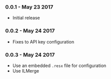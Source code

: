 ### 0.0.1 - May 23 2017
* Initial release

### 0.0.2 - May 24 2017

* Fixes to API key configuration

### 0.0.3 - May 24 2017

* Use an embedded `.resx` file for configuration
* Use ILMerge